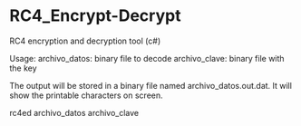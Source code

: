 # RC4_Encrypt-Decrypt
RC4 encryption and decryption tool (c#)
 
Usage: 
archivo_datos: binary file to decode 
archivo_clave: binary file with the key 

The output will be stored in a binary file named archivo_datos.out.dat. 
It will show the printable characters on screen. 

rc4ed archivo_datos archivo_clave  
